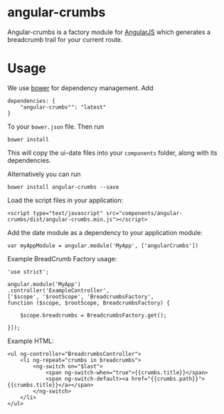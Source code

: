 angular-crumbs
==============


Angular-crumbs is a factory module for [AngularJS](http://angularjs.org) which generates a breadcrumb trail for your current route.


# Usage

We use [bower](http://twitter.github.com/bower/) for dependency management.  Add

    dependencies: {
        "angular-crumbs"": "latest"
    }

To your `bower.json` file. Then run

	bower install

This will copy the ui-date files into your `components` folder, along with its dependencies. 


Alternatively you can run

	bower install angular-crumbs --save


Load the script files in your application:

    <script type="text/javascript" src="components/angular-crumbs/dist/angular-crumbs.min.js"></script>


Add the date module as a dependency to your application module:

    var myAppModule = angular.module('MyApp', ['angularCrumbs'])


Example BreadCrumb Factory usage:

	'use strict';

	angular.module('MyApp')
	.controller('ExampleController', 
	['$scope', '$rootScope', 'BreadcrumbsFactory',
	function ($scope, $rootScope, BreadcrumbsFactory) {

		$scope.breadcrumbs = BreadcrumbsFactory.get();

	}]);



Example HTML:

	<ul ng-controller="BreadcrumbsController">
	    <li ng-repeat="crumbs in breadcrumbs">
	        <ng-switch on="$last">
	            <span ng-switch-when="true">{{crumbs.title}}</span>
	            <span ng-switch-default><a href="{{crumbs.path}}">{{crumbs.title}}</a></span>
	        </ng-switch>
	    </li>
	</ul>
